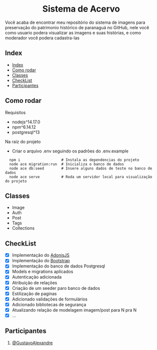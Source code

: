 <p align="center">
  <h1 align="center">Sistema de Acervo</h1>
</p>

<p>Você acaba de encontrar meu repositório do sistema de imagens para preservação do patrimonio histórico de paranaguá no GitHub, nele você como usuario podera visualizar as imagens e suas histórias, e como moderador você podera cadastra-las</p>

## Index

- [Index](#index)
- [Como rodar](#como-rodar)
- [Classes](#classes)
- [CheckList](#checklist)
- [Participantes](#participantes)

## Como rodar

Requisitos

- nodejs^14.17.0
- npm^6.14.12
- postgresql^13

Na raiz do projeto

- Criar o arquivo .env seguindo os padrões do .env.example

```shell
  npm i                   # Instala as dependencias do projeto
  node ace migration:run  # Inicializa o banco de dados
  node ace db:seed        # Insere alguns dados de teste no banco de dados
  node ace serve          # Roda um servidor local para visualização do projeto
```

## Classes

- Image
- Auth
- Post
- Tags
- Collections

## CheckList

- [x] Implementação do [AdonisJS](https://adonisjs.com/)
- [x] Implementação do [Bootstrap](https://getbootstrap.com/)
- [x] Implementação do banco de dados Postgresql
- [x] Models e migrations aplicados
- [x] Autenticação adicionada
- [x] Atribuição de relações
- [x] Criação de um seeder paro banco de dados
- [x] Estilização de paginas
- [x] Adicionado validações de formulários
- [x] Adicionado bibliotecas de segurança
- [x] Atualizando relação de modelagem imagem/post para N pra N
- [x] ...

## Participantes

1. [@GustavoAlexandre](https://github.com/GustavoASCarvalho)

